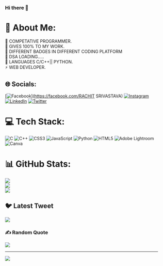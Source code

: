 ### Hi there 👋
# 💫 About Me:
🔭 COMPETATIVE PROGRAMMER.<br>👯 GIVES 100% TO MY WORK.<br>🤝 DIFFERENT BADGES IN DIFFERENT CODING PLATFORM<br>🌱 DSA LOADING.....<br>💬 LANGUAGES C/C++|| PYTHON. <br>⚡ WEB DEVELOPER.


## 🌐 Socials:
[![Facebook](https://img.shields.io/badge/Facebook-%231877F2.svg?logo=Facebook&logoColor=white)](https://facebook.com/RACHIT SRIVASTAVA) [![Instagram](https://img.shields.io/badge/Instagram-%23E4405F.svg?logo=Instagram&logoColor=white)](https://instagram.com/rachit._.sr) [![LinkedIn](https://img.shields.io/badge/LinkedIn-%230077B5.svg?logo=linkedin&logoColor=white)](https://linkedin.com/in/rachit-srivastava-205568228) [![Twitter](https://img.shields.io/badge/Twitter-%231DA1F2.svg?logo=Twitter&logoColor=white)](https://twitter.com/rachit8726) 

# 💻 Tech Stack:
![C](https://img.shields.io/badge/c-%2300599C.svg?style=for-the-badge&logo=c&logoColor=white) ![C++](https://img.shields.io/badge/c++-%2300599C.svg?style=for-the-badge&logo=c%2B%2B&logoColor=white) ![CSS3](https://img.shields.io/badge/css3-%231572B6.svg?style=for-the-badge&logo=css3&logoColor=white) ![JavaScript](https://img.shields.io/badge/javascript-%23323330.svg?style=for-the-badge&logo=javascript&logoColor=%23F7DF1E) ![Python](https://img.shields.io/badge/python-3670A0?style=for-the-badge&logo=python&logoColor=ffdd54) ![HTML5](https://img.shields.io/badge/html5-%23E34F26.svg?style=for-the-badge&logo=html5&logoColor=white) ![Adobe Lightroom](https://img.shields.io/badge/Adobe%20Lightroom-31A8FF.svg?style=for-the-badge&logo=Adobe%20Lightroom&logoColor=white) ![Canva](https://img.shields.io/badge/Canva-%2300C4CC.svg?style=for-the-badge&logo=Canva&logoColor=white)
# 📊 GitHub Stats:
![](https://github-readme-stats.vercel.app/api?username=rachit21058&theme=tokyonight&hide_border=false&include_all_commits=true&count_private=true)<br/>
![](https://github-readme-streak-stats.herokuapp.com/?user=rachit21058&theme=tokyonight&hide_border=false)<br/>
![](https://github-readme-stats.vercel.app/api/top-langs/?username=rachit21058&theme=tokyonight&hide_border=false&include_all_commits=true&count_private=true&layout=compact)

## 🐦 Latest Tweet
[![](https://gtce.itsvg.in/api?username=rachit8726)](https://github.com/VishwaGauravIn/github-twitter-card-embed)

### ✍️ Random Quote
![](https://quotes-github-readme.vercel.app/api?type=horizontal&theme=radical)


---
[![](https://visitcount.itsvg.in/api?id=rachit21058&icon=0&color=0)](https://visitcount.itsvg.in)

<!-- Proudly created with GPRM ( https://gprm.itsvg.in ) -->
